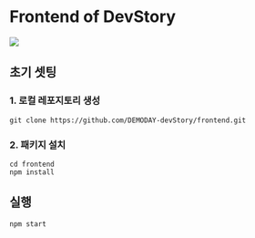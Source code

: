 # Frontend of DevStory

<img src="https://img.shields.io/badge/react-61DAFB?style=for-the-badge&logo=react&logoColor=black"> 

## 초기 셋팅

### 1. 로컬 레포지토리 생성
```
git clone https://github.com/DEMODAY-devStory/frontend.git
```

### 2. 패키지 설치
```
cd frontend
npm install
```

## 실행
```
npm start
```
